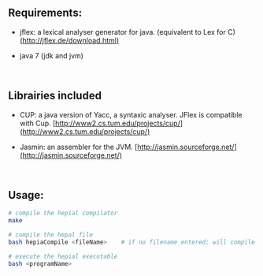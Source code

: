 ## Requirements:

- jflex: a lexical analyser generator for java. (equivalent to Lex for C) [(http://jflex.de/download.html)](http://jflex.de/download.html) 

- java 7 (jdk and jvm) 

  ​

## Librairies included

- CUP: a java version of Yacc, a syntaxic analyser.  JFlex is compatible with Cup.  [http://www2.cs.tum.edu/projects/cup/](http://www2.cs.tum.edu/projects/cup/)

- Jasmin:  an assembler for the JVM.  [http://jasmin.sourceforge.net/](http://jasmin.sourceforge.net/)

  ​


## Usage:

```bash
# compile the hepial compilator
make

# compile the hepal file
bash hepiaCompile <fileName>    # if no filename entered: will compile input.txt

# execute the hepial executable
bash <programName> 
```

